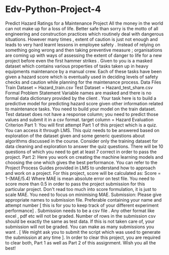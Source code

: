 # Edv-Python-Project-4
Predict Hazard Ratings for a
Maintenance Project
All the money in the world can not make up for a loss of life. Better safe than sorry is the motto of
all engineering and construction practices which routinely deal with dangerous situations.
However many times , extent of caution is just not enough and leads to very hard learnt lessons
in employee safety .
Instead of relying on something going wrong and then taking preventive measure ; organisations
are coming up with ways of assessing the extent of danger to life for a new project before even
the first hammer strikes .
Given to you is a masked dataset which contains various properties of tasks taken up in heavy
equipments maintenance by a manual crew. Each of these tasks have been given a hazard score
which is eventually used in deciding levels of safety checks and caution while planning for the
maintenance process.
Data Files
Train Dataset = Hazard_train.csv
Test Dataset = Hazard_test_share.csv
Formal Problem Statement
Variable names are masked and there is no formal data dictionary provided by the client .
Your task here is to build a predictive model for predicting hazard score given other information
related to maintenance tasks. You need to build your model on the train dataset. Test dataset
does not have a response column; you need to predict those values and submit it in a csv
format.
target column = Hazard
Evaluation Criterion Part 1:
You will first attempt Part 1 of this project which is a quiz. You can access it through LMS. This quiz
needs to be answered based on exploration of the dataset given and some generic questions
about algorithms discussed in the course. Consider only the training dataset for data cleaning
and exploration to answer the quiz questions. There will be 10 questions of which you need to get
at least 7 correct in order to pass the project.
Part 2:
Here you work on creating the machine learning models and choosing the one which gives the
best performance. You can refer to the Project Process Guides provided in LMS to
understand how to approach and work on a project.
For this project, score will be calculated as:
Score = 1-(MAE/5.4)
Where MAE is mean absolute error on test file. You need to score more than 0.5 in order to
pass the project submission for this particular project. Don't read too much into score
formulation, it is just to scale MAE. You need to focus on minimising MAE.
Submission:
Please give appropriate names to submission file. Preferable containing your name and attempt
number [ this is for you to keep track of your different experiment performance] . Submission
needs to be a csv file . Any other format like excel , pdf etc will not be graded.
Number of rows in the submission csv should be exactly the same as test data. If this is not
taken care of, your submission will not be graded.
You can make as many submissions you want . [ We might ask you to submit the script which
was used to generate the submission at any time ].
In order to clear this project, you are required to clear both, Part 1 as well as Part 2 of this
assignment. Wish you all the best!
